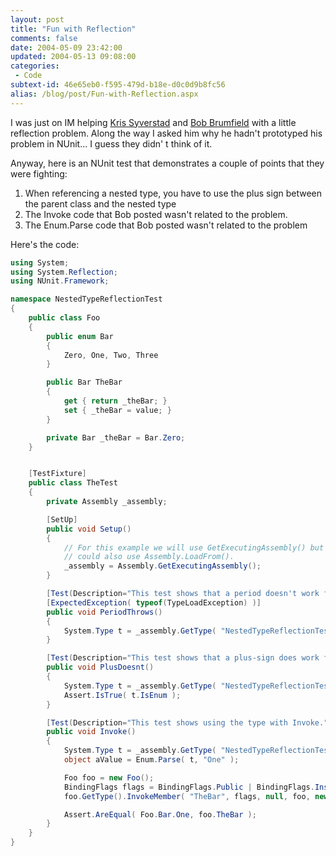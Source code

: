 ```yaml
---
layout: post
title: "Fun with Reflection"
comments: false
date: 2004-05-09 23:42:00
updated: 2004-05-13 09:08:00
categories:
 - Code
subtext-id: 46e65eb0-f595-479d-b18e-d0c0d9b8fc56
alias: /blog/post/Fun-with-Reflection.aspx
---
```



I was just on IM helping [Kris Syverstad](http://weblogs.ilg.com/ksyverstad/archive/2004/05/09/340.aspx) 
and [Bob Brumfield](http://weblogs.ilg.com/brumfieldb/archive/2004/05/09/338.aspx) with a little reflection 
problem. Along the way I asked him why he hadn't prototyped his problem in NUnit... I guess they didn'
t think of it.

Anyway, here is an NUnit test that demonstrates a couple of points that they were fighting:

1. When referencing a nested type, you have to use the plus sign between the parent class and the nested type 
2. The Invoke code that Bob posted wasn't related to the problem. 
3. The Enum.Parse code that Bob posted wasn't related to the problem

Here's the code:
    
``` csharp    
using System;
using System.Reflection;
using NUnit.Framework;

namespace NestedTypeReflectionTest
{
	public class Foo
	{
		public enum Bar
		{
			Zero, One, Two, Three
		}

		public Bar TheBar
		{
			get { return _theBar; }
			set { _theBar = value; }
		}

		private Bar _theBar = Bar.Zero;
	}


	[TestFixture]
	public class TheTest
	{
		private Assembly _assembly;

		[SetUp]
		public void Setup()
		{
			// For this example we will use GetExecutingAssembly() but you
			// could also use Assembly.LoadFrom().
			_assembly = Assembly.GetExecutingAssembly();
		}

		[Test(Description="This test shows that a period doesn't work for nested types.")]
		[ExpectedException( typeof(TypeLoadException) )]
		public void PeriodThrows()
		{
			System.Type t = _assembly.GetType( "NestedTypeReflectionTest.Foo.Bar",  true, false );
		}

		[Test(Description="This test shows that a plus-sign does work for nested types.")]
		public void PlusDoesnt()
		{
			System.Type t = _assembly.GetType( "NestedTypeReflectionTest.Foo+Bar",  true, false );
			Assert.IsTrue( t.IsEnum );
		}

		[Test(Description="This test shows using the type with Invoke.")]
		public void Invoke()
		{
			System.Type t = _assembly.GetType( "NestedTypeReflectionTest.Foo+Bar",  true, false );
			object aValue = Enum.Parse( t, "One" );

			Foo foo = new Foo();
			BindingFlags flags = BindingFlags.Public | BindingFlags.Instance |  BindingFlags.SetProperty;
			foo.GetType().InvokeMember( "TheBar", flags, null, foo, new object[] { aValue });

			Assert.AreEqual( Foo.Bar.One, foo.TheBar );
		}
	}
}
```
